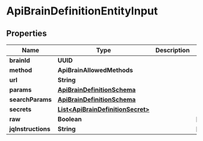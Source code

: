 

# ApiBrainDefinitionEntityInput


## Properties

| Name | Type | Description | Notes |
|------------ | ------------- | ------------- | -------------|
|**brainId** | **UUID** |  |  |
|**method** | **ApiBrainAllowedMethods** |  |  |
|**url** | **String** |  |  |
|**params** | [**ApiBrainDefinitionSchema**](ApiBrainDefinitionSchema.md) |  |  |
|**searchParams** | [**ApiBrainDefinitionSchema**](ApiBrainDefinitionSchema.md) |  |  |
|**secrets** | [**List&lt;ApiBrainDefinitionSecret&gt;**](ApiBrainDefinitionSecret.md) |  |  |
|**raw** | **Boolean** |  |  [optional] |
|**jqInstructions** | **String** |  |  [optional] |



